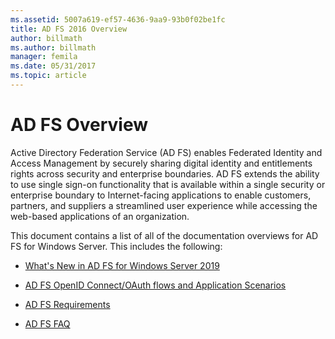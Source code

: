 ```yaml
---
ms.assetid: 5007a619-ef57-4636-9aa9-93b0f02be1fc
title: AD FS 2016 Overview
author: billmath
ms.author: billmath
manager: femila
ms.date: 05/31/2017
ms.topic: article
---
```

# AD FS Overview

Active Directory Federation Service (AD FS) enables Federated Identity and Access Management by securely sharing digital identity and entitlements rights across security and enterprise boundaries. AD FS extends the ability to use single sign-on functionality that is available within a single security or enterprise boundary to Internet-facing applications to enable customers, partners, and suppliers a streamlined user experience while accessing the web-based applications of an organization.

This document contains a list of all of the documentation overviews for AD FS for Windows Server. This includes the following:


* [What's New in AD FS for Windows Server 2019](../ad-fs/overview/whats-new-active-directory-federation-services-windows-server.md)

* [AD FS OpenID Connect/OAuth flows and Application Scenarios](../ad-fs/overview/ad-fs-openid-connect-oauth-flows-scenarios.md)

* [AD FS Requirements](./overview/ad-fs-requirements.md)

* [AD FS FAQ](../ad-fs/overview/AD-FS-FAQ.md)



